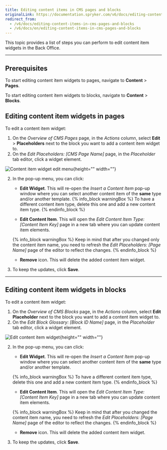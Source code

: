 ```yaml
---
title: Editing content items in CMS pages and blocks
originalLink: https://documentation.spryker.com/v6/docs/editing-content-items-in-cms-pages-and-blocks
redirect_from:
  - /v6/docs/editing-content-items-in-cms-pages-and-blocks
  - /v6/docs/en/editing-content-items-in-cms-pages-and-blocks
---
```


This topic provides a list of steps you can perform to edit content item widgets in the Back Office.
***

## Prerequisites

To start editing content item widgets to pages, navigate to **Content** > **Pages**.

To start editing content item widgets to blocks, navigate to **Content** > **Blocks**.

## Editing content item widgets in pages 

To edit a content item widget:

1. On the *Overview of CMS Pages* page, in the *Actions* column, select **Edit** > **Placeholders** next to the block you want to add a content item widget to.
2. On the *Edit Placeholders: [CMS Page Name]* page, in the *Placeholder* tab editor, click a widget element.

![Content item widget edit menu](https://spryker.s3.eu-central-1.amazonaws.com/docs/User+Guides/Back+Office+User+Guides/Content+Management+System/Content+Item+Widgets/Editing+Content+Item+Widgets/content-item-widget-menu.png){height="" width=""}

2. In the pop-up menu, you can click:
    * **Edit Widget**. This will re-open the *Insert a Content Item* pop-up window where you can select another content item of the **same** type and/or another template.
    {% info_block warningBox %}
To have a different content item type, delete this one and add a new content item type.
{% endinfo_block %}

    * **Edit Content Item**. This will open the *Edit Content Item Type: [Content Item Key]* page in a new tab where you can update content item elements. 

    {% info_block warningBox %}
Keep in mind that after you changed only the content item name, you need to refresh the *Edit Placeholders: [Page Name]* page of the editor to reflect the changes.
{% endinfo_block %}

    * **Remove** icon. This will delete the added content item widget.
3.  To keep the updates, click **Save**.

***
## Editing content item widgets in blocks
To edit a content item widget:

1. On the *Overview of CMS Blocks* page, in the *Actions* column, select **Edit Placeholder** next to the block you want to add a content item widget to.
2. On the *Edit Block Glossary: [Block ID Name]* page, in the *Placeholder* tab editor, click a widget element.

![Edit content item widget](https://spryker.s3.eu-central-1.amazonaws.com/docs/User+Guides/Back+Office+User+Guides/Content+Management+System/Content+Item+Widgets/Editing+Content+Item+Widgets/content-item-widget-menu-block.png){height="" width=""}

2. In the pop-up menu, you can click:
    * **Edit Widget**. This will re-open the *Insert a Content Item* pop-up window where you can select another content item of the **same** type and/or another template.

    {% info_block warningBox %}
To have a different content item type, delete this one and add a new content item type.
{% endinfo_block %}

    * **Edit Content Item**. This will open the *Edit Content Item Type: [Content Item Key]* page in a new tab where you can update content item elements. 

    {% info_block warningBox %}
Keep in mind that after you changed the content item name, you need to refresh the *Edit Placeholders: [Page Name]* page of the editor to reflect the changes.
{% endinfo_block %}

    * **Remove** icon. This will delete the added content item widget.
3.  To keep the updates, click **Save**.
